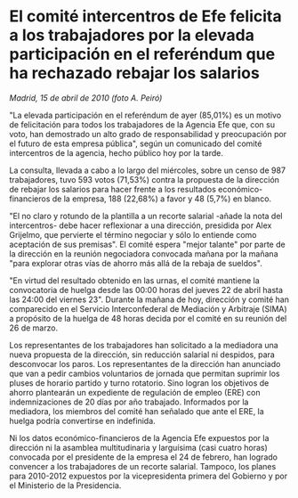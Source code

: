 # El comité intercentros de Efe felicita a los trabajadores por la elevada participación en el referéndum que ha rechazado rebajar los salarios

*Madrid, 15 de abril de 2010 (foto A. Peiró)*

"La elevada participación en el referéndum de ayer (85,01%) es un motivo de felicitación para todos los trabajadores de la Agencia Efe que, con su voto, han demostrado un alto grado de responsabilidad y preocupación por el futuro de esta empresa pública", según un comunicado del comité intercentros de la agencia, hecho público hoy por la tarde.

La consulta, llevada a cabo a lo largo del miércoles, sobre un censo de 987 trabajadores, tuvo 593 votos (71,53%) contra la propuesta de la dirección de rebajar los salarios para hacer frente a los resultados económico-financieros de la empresa, 188 (22,68%) a favor y 48 (5,7%) en blanco.

"El no claro y rotundo de la plantilla a un recorte salarial -añade la nota del intercentros- debe hacer reflexionar a una dirección, presidida por Alex Grijelmo, que pervierte el término negociar y sólo lo entiende como aceptación de sus premisas". El comité espera "mejor talante" por parte de la dirección en la reunión negociadora convocada mañana por la mañana "para explorar otras vías de ahorro más allá de la rebaja de sueldos".

"En virtud del resultado obtenido en las urnas, el comité mantiene la convocatoria de huelga desde las 00:00 horas del jueves 22 de abril hasta las 24:00 del viernes 23". Durante la mañana de hoy, dirección y comité han comparecido en el Servicio Interconfederal de Mediación y Arbitraje (SIMA) a propósito de la huelga de 48 horas decida por el comité en su reunión del 26 de marzo.

Los representantes de los trabajadores han solicitado a la mediadora una nueva propuesta de la dirección, sin reducción salarial ni despidos, para desconvocar los paros. Los representantes de la dirección han anunciado que van a pedir cambios voluntarios de jornada que permitan suprimir los pluses de horario partido y turno rotatorio. Sino logran los objetivos de ahorro plantearán un expediente de regulación de empleo (ERE) con indemnizaciones de 20 días por año trabajado. Informados por la mediadora, los miembros del comité han señalado que ante el ERE, la huelga podría convertirse en indefinida.

Ni los datos económico-financieros de la Agencia Efe expuestos por la dirección ni la asamblea multitudinaria y larguísima (casi cuatro horas) convocada por el presidente de la empresa el 24 de febrero, han logrado convencer a los trabajadores de un recorte salarial. Tampoco, los planes para 2010-2012 expuestos por la vicepresidenta primera del Gobierno y por el Ministerio de la Presidencia.
